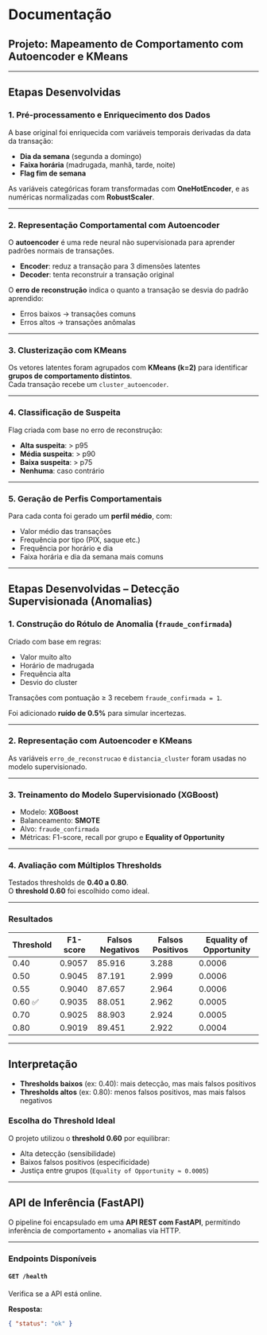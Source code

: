 # Documentação

## **Projeto: Mapeamento de Comportamento com Autoencoder e KMeans**

---

## Etapas Desenvolvidas

### **1. Pré-processamento e Enriquecimento dos Dados**

A base original foi enriquecida com variáveis temporais derivadas da data da transação:

- **Dia da semana** (segunda a domingo)
- **Faixa horária** (madrugada, manhã, tarde, noite)
- **Flag fim de semana**

As variáveis categóricas foram transformadas com **OneHotEncoder**, e as numéricas normalizadas com **RobustScaler**.

---

### **2. Representação Comportamental com Autoencoder**

O **autoencoder** é uma rede neural não supervisionada para aprender padrões normais de transações.

- **Encoder**: reduz a transação para 3 dimensões latentes
- **Decoder**: tenta reconstruir a transação original

O **erro de reconstrução** indica o quanto a transação se desvia do padrão aprendido:

- Erros baixos → transações comuns  
- Erros altos → transações anômalas

---

### **3. Clusterização com KMeans**

Os vetores latentes foram agrupados com **KMeans (k=2)** para identificar **grupos de comportamento distintos**.  
Cada transação recebe um `cluster_autoencoder`.

---

### **4. Classificação de Suspeita**

Flag criada com base no erro de reconstrução:

- **Alta suspeita**: > p95  
- **Média suspeita**: > p90  
- **Baixa suspeita**: > p75  
- **Nenhuma**: caso contrário

---

### **5. Geração de Perfis Comportamentais**

Para cada conta foi gerado um **perfil médio**, com:

- Valor médio das transações
- Frequência por tipo (PIX, saque etc.)
- Frequência por horário e dia
- Faixa horária e dia da semana mais comuns

---

## Etapas Desenvolvidas – Detecção Supervisionada (Anomalias)

### **1. Construção do Rótulo de Anomalia (`fraude_confirmada`)**

Criado com base em regras:

- Valor muito alto  
- Horário de madrugada  
- Frequência alta  
- Desvio do cluster

Transações com pontuação ≥ 3 recebem `fraude_confirmada = 1`.

Foi adicionado **ruído de 0.5%** para simular incertezas.

---

### **2. Representação com Autoencoder e KMeans**

As variáveis `erro_de_reconstrucao` e `distancia_cluster` foram usadas no modelo supervisionado.

---

### **3. Treinamento do Modelo Supervisionado (XGBoost)**

- Modelo: **XGBoost**
- Balanceamento: **SMOTE**
- Alvo: `fraude_confirmada`
- Métricas: F1-score, recall por grupo e **Equality of Opportunity**

---

### **4. Avaliação com Múltiplos Thresholds**

Testados thresholds de **0.40 a 0.80**.  
O **threshold 0.60** foi escolhido como ideal.

---

### Resultados

| Threshold | F1-score | Falsos Negativos | Falsos Positivos | Equality of Opportunity |
|-----------|----------|------------------|------------------|--------------------------|
| 0.40      | 0.9057   | 85.916           | 3.288            | 0.0006                   |
| 0.50      | 0.9045   | 87.191           | 2.999            | 0.0006                   |
| 0.55      | 0.9040   | 87.657           | 2.964            | 0.0006                   |
| 0.60 ✅   | 0.9035   | 88.051           | 2.962            | 0.0005                   |
| 0.70      | 0.9025   | 88.903           | 2.924            | 0.0005                   |
| 0.80      | 0.9019   | 89.451           | 2.922            | 0.0004                   |

---

## Interpretação

- **Thresholds baixos** (ex: 0.40): mais detecção, mas mais falsos positivos
- **Thresholds altos** (ex: 0.80): menos falsos positivos, mas mais falsos negativos

### Escolha do Threshold Ideal

O projeto utilizou o **threshold 0.60** por equilibrar:

- Alta detecção (sensibilidade)
- Baixos falsos positivos (especificidade)
- Justiça entre grupos (`Equality of Opportunity ≈ 0.0005`)

---

## API de Inferência (FastAPI)

O pipeline foi encapsulado em uma **API REST com FastAPI**, permitindo inferência de comportamento + anomalias via HTTP.

---

### Endpoints Disponíveis

#### `GET /health`

Verifica se a API está online.

**Resposta:**
```json
{ "status": "ok" }
